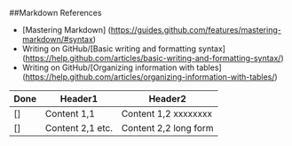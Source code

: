 ##Markdown References
* [Mastering Markdown] (https://guides.github.com/features/mastering-markdown/#syntax)
* Writing on GitHub/[Basic writing and formatting syntax] (https://help.github.com/articles/basic-writing-and-formatting-syntax/)
* Writing on GitHub/[Organizing information with tables] (https://help.github.com/articles/organizing-information-with-tables/)

| Done | Header1 | Header2 | 
| --- | --- | --- |
| [] | Content 1,1 | Content 1,2 xxxxxxxx |
| [] | Content 2,1 etc. | Content 2,2 long form |
